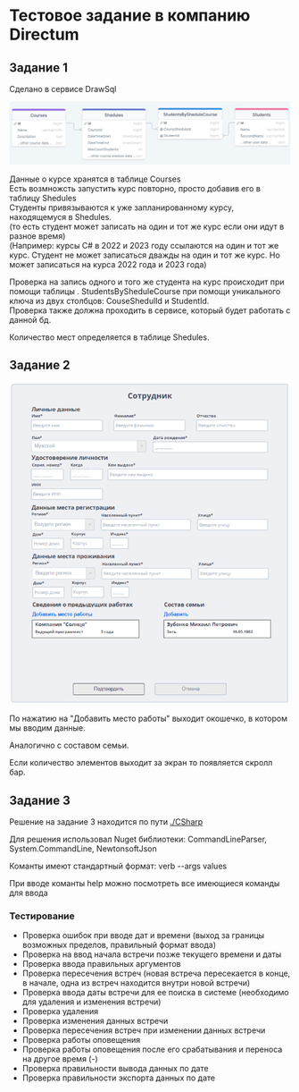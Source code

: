 # Тестовое задание в компанию Directum
## Задание 1
Сделано в сервисе DrawSql

<img src="./imgs/Drawsql.png">

Данные о курсе хранятся в таблице Courses
<br>
Есть возмножсть запустить курс повторно, просто добавив его в таблицу Shedules
<br>
Студенты привязываются к уже запланированному курсу, находящемуся в Shedules.<br>
(то есть студент может записать на один и тот же курс если они идут в разное время)<br>
(Например: курсы C# в 2022 и 2023 году ссылаются на один и тот же курс. 
Студент не может записаться дважды на один и тот же курс. 
Но может записаться на курса 2022 года и 2023 года)

Проверка на запись одного и того же студента на курс происходит при помощи таблицы .
StudentsBySheduleCourse при помощи уникального ключа из двух столбцов: CouseShedulId и StudentId.
<br>
Проверка также должна проходить в сервисе, который будет работать с данной бд.

Количество мест определяется в таблице Shedules.

## Задание 2

<img src="./imgs/Directum2.png">

По нажатию на "Добавить место работы" выходит окошечко, в котором мы вводим данные.

Аналогично с составом семьи.

Если количество элементов выходит за экран то появляется скролл бар.

## Задание 3

Решение на задание 3 находится по пути [./CSharp](./CSharp)

Для решения использовал Nuget библиотеки: CommandLineParser, System.CommandLine, NewtonsoftJson

Команты имеют стандартный формат: verb --args values

При вводе команты help можно посмотреть все имеющиеся команды для ввода

### Тестирование

- Проверка ошибок при вводе дат и времени (выход за границы возможных пределов, правильный формат ввода)
- Проверка на ввод начала встречи позже текущего времени и даты
- Проверка ввода правильных аргументов
- Проверка пересечения встреч (новая встреча пересекается в конце, в начале, одна из встреч находится внутри новой встречи)
- Проверка ввода даты встречи для ее поиска в системе (необходимо для удаления и изменения встречи)
- Проверка удаления 
- Проверка изменения данных встречи
- Проверка пересечения встреч при изменении данных встречи
- Проверка работы оповещения
- Проверка работы оповещения после его срабатывания и переноса на другое время (-)
- Проверка правильности вывода данных по дате
- Проверка правильности экспорта данных по дате